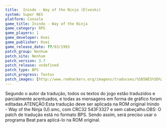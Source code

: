```yaml
---
title:  Inindo - Way of the Ninja (Elveskz)
system: Super NES
platform: Console
game_title: Inindo - Way of the Ninja
game_category: RPG
game_players: 1
game_developer: Koei
game_publisher: Koei
game_release_date: ??/03/1993
patch_group: Nenhum
patch_site: Nenhum
patch_version: 3.7
patch_release: undefined
patch_type: BPS
patch_progress: Textos
patch_images: [http://www.romhackers.org/imagens/traducoes/%5BSNES%5D%20Inindo%20-%20Elveskz%20-%201.png,http://www.romhackers.org/imagens/traducoes/%5BSNES%5D%20Inindo%20-%20Elveskz%20-%202.png,http://www.romhackers.org/imagens/traducoes/%5BSNES%5D%20Inindo%20-%20Elveskz%20-%203.png]
---
```

Segundo o autor da tradução, todos os textos do jogo estão traduzidos e parcialmente acentuados, e todas as mensagens em forma de gráfico foram editadas.ATENÇÃO:Esta tradução deve ser aplicada na ROM original Inindo - Way of the Ninja (U).smc, com CRC32 543F3327 e sem cabeçalho.OBS: O patch de tradução está no formato BPS. Sendo assim, será preciso usar o programa Beat para aplicá-lo na ROM original.